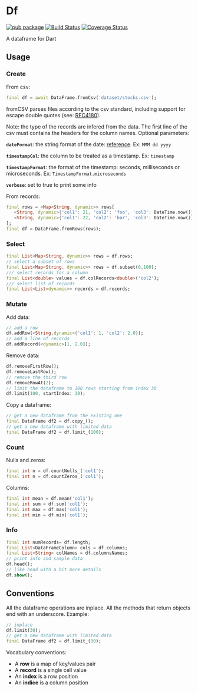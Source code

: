 # Df

[![pub package](https://img.shields.io/pub/v/df.svg)](https://pub.dartlang.org/packages/df) [![Build Status](https://travis-ci.org/synw/df.svg?branch=master)](https://travis-ci.org/synw/df) [![Coverage Status](https://coveralls.io/repos/github/synw/df/badge.svg?branch=master)](https://coveralls.io/github/synw/df?branch=master)

A dataframe for Dart

## Usage

### Create

From csv:

   ```dart
   final df = await DataFrame.fromCsv('dataset/stocks.csv');
   ```
fromCSV parses files according to the csv standard, including support for escape double quotes (see: [RFC4180](https://tools.ietf.org/html/rfc4180)).

Note: the type of the records are infered from the data. The first line of the csv must contains the headers for the column names. Optional parameters:

**`dateFormat`**: the string format of the date: [reference](https://pub.dev/documentation/intl/latest/intl/DateFormat-class.html). Ex: `MMM dd yyyy`

**`timestampCol`**: the column to be treated as a timestamp. Ex: `timestamp`

**`timestampFormat`**: the format of the timestamp: seconds, milliseconds or microseconds. Ex: `TimestampFormat.microseconds`

**`verbose`**: set to true to print some info

From records:

   ```dart
   final rows = <Map<String, dynamic>> rows[
      <String, dynamic>{'col1': 21, 'col2': 'foo', 'col3': DateTime.now()},
      <String, dynamic>{'col1': 22, 'col2': 'bar', 'col3': DateTime.now()},
   ];
   final df = DataFrame.fromRows(rows);
   ```

### Select

   ```dart
   final List<Map<String, dynamic>> rows = df.rows;
   // select a subset of rows
   final List<Map<String, dynamic>> rows = df.subset(0,100);
   /// select records for a column
   final List<double> values = df.colRecords<double>('col2');
   /// select list of records
   final List<List<dynamic>> records = df.records;
   ```

### Mutate

Add data:

   ```dart
   // add a row
   df.addRow(<String,dynamic>{'col1': 1, 'col2': 2.0});
   // add a line of records
   df.addRecord(<dynamic>[1, 2.0]);
   ```

Remove data:

   ```dart
   df.removeFirstRow();
   df.removeLastRow();
   // remove the third row
   df.removeRowAt(2);
   // limit the dataframe to 100 rows starting from index 30
   df.limit(100, startIndex: 30);
   ```

Copy a dataframe:

   ```dart
   // get a new dataframe from the existing one
   final DataFrame df2 = df.copy_();
   // get a new dataframe with limited data
   final DataFrame df2 = df.limit_(100);
   ```

### Count

Nulls and zeros:

   ```dart
   final int n = df.countNulls_('col1');
   final int n = df.countZeros_('col1');
   ```

Columns:

   ```dart
   final int mean = df.mean('col1');
   final int sum = df.sum('col1');
   final int max = df.max('col1');
   final int min = df.min('col1');
   ```

### Info

   ```dart
   final int numRecords= df.length;
   final List<DataFrameColumn> cols = df.columns;
   final List<String> colNames = df.columnsNames;
   // print info and sample data
   df.head();
   // like head with a bit more details
   df.show();
   ```

## Conventions

All the dataframe operations are inplace. All the methods that return
objects end with an underscore. Example:

   ```dart
   // inplace
   df.limit(30);
   // get a new dataframe with limited data
   final DataFrame df2 = df.limit_(30);
   ```

Vocabulary conventions:

- A **row** is a map of key/values pair
- A **record** is a single cell value
- An **index** is a row position
- An **indice** is a column position
